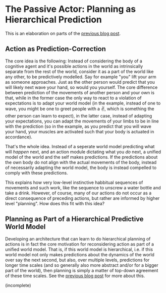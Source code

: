 # The Passive Actor: Planning as Hierarchical Prediction

This is an elaboration on parts of the [previous blog post](2023-10-06-Time-Hierarchical.md).


## Action as Prediction-Correction

The core idea is the following: Instead of considering the body of a cognitive agent and it's possible actions in the world as intrinsically separate from the rest of the world, consider it as a part of the world like any other, to be predictively modelled. Say for example "you" lift your arm as someone approaches. Just as the other person would predict that you will likely next wave your hand, so would you yourself. The core difference between prediction of the movements of another person and your own is that, while in the former case the only way to react to a violation of expectations is to adapt your world model (in the example, instead of one to wave, you might be one to greet people with a ✌️, which is something the other person can learn to expect), in the latter case, instead of adapting your expectations, you can adapt the movements of your limbs to be in line with the prediction (so in the example, as you predict that you will wave your hand, your muscles are activated such that your body is actuated in accordance).

That's the whole idea. Instead of a seperate world model predicting what will *happen* next, and an action module dictating what you *do* next, a unified model of the world and the self makes predictions. If the predictions about the own body do not align with the actual movements of the body, instead of necessarily adapting the world model, the body is instead compelled to comply with these predictions.

This explains how very low-level instinctive habbitual sequences of movements and such work, like the sequence to unscrew a water bottle and take a drink. However, of course, many of our actions do not occur as a direct consequence of preceding actions, but rather are informed by higher level "planning". How does this fit with this idea?


## Planning as Part of a Hierarchical Predictive World Model

Developing an architecture that can learn to do hierarchical planning of actions is in fact the core motivation for reconsidering action as part of a unified world model. That is, if this world model is hierarchical, i.e. if this world model not only makes predictions about the dynamics of the world over say the next second, but also, over multiple levels, predictions for longer time scales (and so generally also more abstract and/or for a bigger part of the world), then planning is simply a matter of top-down agreement of these time scales. See the [previous blog post](2023-10-06-Time-Hierarchical.md) for more about this.


(incomplete)